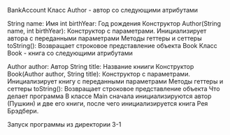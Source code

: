 BankAccount
Класс Author - автор со следующими атрибутами

String name: Имя
int birthYear: Год рождения
Конструктор
Author(String name, int birthYear): Конструктор с параметрами. Инициализирует автора с переданными параметрами
Методы
геттеры и сеттеры
toString(): Возвращает строковое представление объекта
Book
Класс Book - книга со следующими атрибутами

Author author: Автор
String title: Название книиги
Конструктор
Book(Author author, String title): Конструктор с параметрами. Инициализирует книгу с переданными параметрами
Методы
геттеры и сеттеры
toString(): Возвращает строковое представление объекта
Что делает программа
В классе Main сначала инициализируются автор (Пушкин) и две его книги, после чего инициализируется книга Рея Брэдбери.

Запуск программы из директории 3-1

